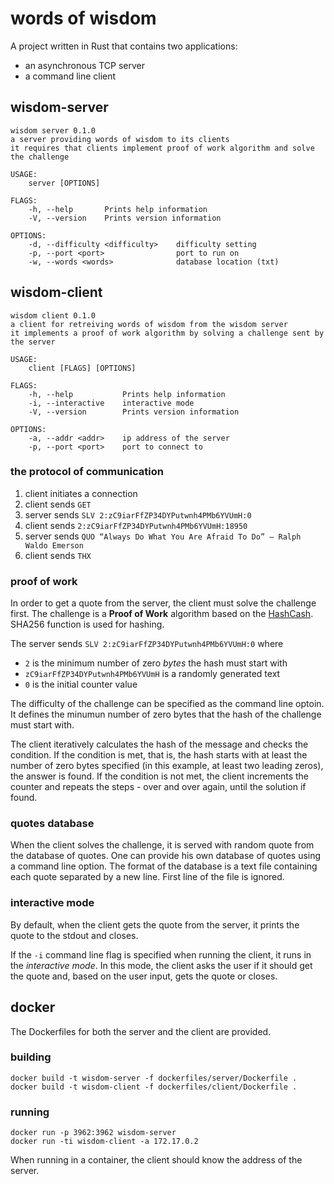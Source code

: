 # words of wisdom

A project written in Rust that contains two applications:
- an asynchronous TCP server
- a command line client

## wisdom-server

```
wisdom server 0.1.0
a server providing words of wisdom to its clients
it requires that clients implement proof of work algorithm and solve the challenge

USAGE:
    server [OPTIONS]

FLAGS:
    -h, --help       Prints help information
    -V, --version    Prints version information

OPTIONS:
    -d, --difficulty <difficulty>    difficulty setting
    -p, --port <port>                port to run on
    -w, --words <words>              database location (txt)
```

## wisdom-client

```
wisdom client 0.1.0
a client for retreiving words of wisdom from the wisdom server
it implements a proof of work algorithm by solving a challenge sent by the server

USAGE:
    client [FLAGS] [OPTIONS]

FLAGS:
    -h, --help           Prints help information
    -i, --interactive    interactive mode
    -V, --version        Prints version information

OPTIONS:
    -a, --addr <addr>    ip address of the server
    -p, --port <port>    port to connect to
```

### the protocol of communication

1. client initiates a connection
2. client sends `GET`
3. server sends `SLV 2:zC9iarFfZP34DYPutwnh4PMb6YVUmH:0`
4. client sends `2:zC9iarFfZP34DYPutwnh4PMb6YVUmH:18950`
5. server sends `QUO “Always Do What You Are Afraid To Do” – Ralph Waldo Emerson`
6. client sends `THX`

### proof of work

In order to get a quote from the server, the client must solve the challenge first. The challenge is a **Proof of Work** algorithm based on the [HashCash](https://en.wikipedia.org/wiki/Hashcash). SHA256 function is used for hashing.

The server sends `SLV 2:zC9iarFfZP34DYPutwnh4PMb6YVUmH:0` where
- `2` is the minimum number of zero *bytes* the hash must start with
- `zC9iarFfZP34DYPutwnh4PMb6YVUmH` is a randomly generated text
- `0` is the initial counter value

The difficulty of the challenge can be specified as the command line optoin. It defines the minumun number of zero bytes that the hash of the challenge must start with.

The client iteratively calculates the hash of the message and checks the condition. If the condition is met, that is, the hash starts with at least the number of zero bytes specified (in this example, at least two leading zeros), the answer is found. If the condition is not met, the client increments the counter and repeats the steps - over and over again, until the solution if found.

### quotes database

When the client solves the challenge, it is served with random quote from the database of quotes. One can provide his own database of quotes using a command line option. The format of the database is a text file containing each quote separated by a new line. First line of the file is ignored.

### interactive mode

By default, when the client gets the quote from the server, it prints the quote to the stdout and closes.

If the `-i` command line flag is specified when running the client, it runs in the *interactive mode*. In this mode, the client asks the user if it should get the quote and, based on the user input, gets the quote or closes.

## docker

The Dockerfiles for both the server and the client are provided.

### building

```
docker build -t wisdom-server -f dockerfiles/server/Dockerfile .
docker build -t wisdom-client -f dockerfiles/client/Dockerfile .
```

### running

```
docker run -p 3962:3962 wisdom-server
docker run -ti wisdom-client -a 172.17.0.2
```

When running in a container, the client should know the address of the server.
